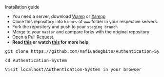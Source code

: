 Installation guide

<ul>
<li>You need a server, download <a href="http://www.wampserver.com/en/" rel="nofollow">Wamp</a> or <a href="https://www.apachefriends.org/index.html" rel="nofollow">Xampp</a></li>
<li>Clone this repository into <code>htdocs</code> of <code>www</code> folder in your respective servers. <br></li>
<li>Fork the repository and push to your <code>staging branch</code></li>
<li>Merge to your <code>master</code> and compare forks with the original repository</li>
<li>Open a Pull Request.</li>
<li><strong>Read <a href="https://help.github.com/en/articles/creating-a-pull-request-from-a-fork">this</a> or watch <a href="https://www.youtube.com/watch?v=G1I3HF4YWEw" rel="nofollow">this</a> for more help</strong></li>
</ul>

<pre>git clone https://github.com/nafiuadegbite/Authentication-System.git</pre>
<pre><span class="pl-c1">cd</span> Authentication-System</pre>
<pre>Visit localhost/Authentication-System <span class="pl-k">in</span> your browser</pre>
